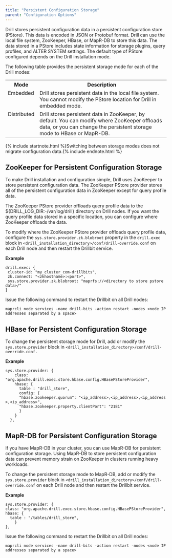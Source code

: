 ```yaml
---
title: "Persistent Configuration Storage"
parent: "Configuration Options"
---
```

Drill stores persistent configuration data in a persistent configuration store
(PStore). This data is encoded in JSON or Protobuf format. Drill can use the
local file system, ZooKeeper, HBase, or MapR-DB to store this data. The data
stored in a PStore includes state information for storage plugins, query
profiles, and ALTER SYSTEM settings. The default type of PStore configured
depends on the Drill installation mode.

The following table provides the persistent storage mode for each of the Drill
modes:

<table ><tbody><tr><th >Mode</th><th >Description</th></tr><tr><td valign="top" >Embedded</td><td valign="top" >Drill stores persistent data in the local file system. You cannot modify the PStore location for Drill in embedded mode.</td></tr><tr><td valign="top" >Distributed</td><td valign="top" >Drill stores persistent data in ZooKeeper, by default. You can modify where ZooKeeper offloads data, or you can change the persistent storage mode to HBase or MapR-DB.</td></tr></tbody></table></div>
  
{% include startnote.html %}Switching between storage modes does not migrate configuration data.{% include endnote.html %}

## ZooKeeper for Persistent Configuration Storage

To make Drill installation and configuration simple, Drill uses ZooKeeper to
store persistent configuration data. The ZooKeeper PStore provider stores all
of the persistent configuration data in ZooKeeper except for query profile
data.

The ZooKeeper PStore provider offloads query profile data to the
${DRILL_LOG_DIR:-/var/log/drill} directory on Drill nodes. If you want the
query profile data stored in a specific location, you can configure where
ZooKeeper offloads the data.

To modify where the ZooKeeper PStore provider offloads query profile data,
configure the `sys.store.provider.zk.blobroot` property in the `drill.exec`
block in `<drill_installation_directory>/conf/drill-override.conf` on each
Drill node and then restart the Drillbit service.

**Example**

	drill.exec: {
	 cluster-id: "my_cluster_com-drillbits",
	 zk.connect: "<zkhostname>:<port>",
	 sys.store.provider.zk.blobroot: "maprfs://<directory to store pstore data>/"
	}

Issue the following command to restart the Drillbit on all Drill nodes:

    maprcli node services -name drill-bits -action restart -nodes <node IP addresses separated by a space>

## HBase for Persistent Configuration Storage

To change the persistent storage mode for Drill, add or modify the
`sys.store.provider` block in `<drill_installation_directory>/conf/drill-
override.conf.`

**Example**

	sys.store.provider: {
	    class: "org.apache.drill.exec.store.hbase.config.HBasePStoreProvider",
	    hbase: {
	      table : "drill_store",
	      config: {
	      "hbase.zookeeper.quorum": "<ip_address>,<ip_address>,<ip_address >,<ip_address>",
	      "hbase.zookeeper.property.clientPort": "2181"
	      }
	    }
	  },

## MapR-DB for Persistent Configuration Storage

If you have MapR-DB in your cluster, you can use MapR-DB for persistent
configuration storage. Using MapR-DB to store persistent configuration data
can prevent memory strain on ZooKeeper in clusters running heavy workloads.

To change the persistent storage mode to MapR-DB, add or modify the
`sys.store.provider` block in `<drill_installation_directory>/conf/drill-
override.conf` on each Drill node and then restart the Drillbit service.

**Example**

	sys.store.provider: {
	class: "org.apache.drill.exec.store.hbase.config.HBasePStoreProvider",
	hbase: {
	  table : "/tables/drill_store",
	    }
	},

Issue the following command to restart the Drillbit on all Drill nodes:

    maprcli node services -name drill-bits -action restart -nodes <node IP addresses separated by a space>

